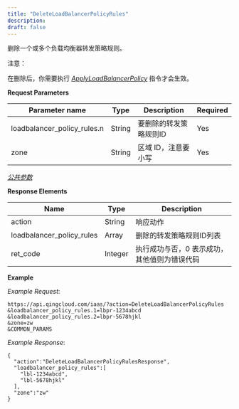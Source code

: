 ```yaml
---
title: "DeleteLoadBalancerPolicyRules"
description: 
draft: false
---
```




删除一个或多个负载均衡器转发策略规则。 

注意：

在删除后，你需要执行 [_ApplyLoadBalancerPolicy_](../apply_loadbalancer_policy/) 指令才会生效。

**Request Parameters**

| Parameter name | Type | Description | Required |
| --- | --- | --- | --- |
| loadbalancer_policy_rules.n | String | 要删除的转发策略规则ID | Yes |
| zone | String | 区域 ID，注意要小写 | Yes |

[_公共参数_](../../../parameters/)

**Response Elements**

| Name | Type | Description |
| --- | --- | --- |
| action | String | 响应动作 |
| loadbalancer_policy_rules | Array | 删除的转发策略规则ID列表 |
| ret_code | Integer | 执行成功与否，0 表示成功，其他值则为错误代码 |

**Example**

_Example Request_:

```
https://api.qingcloud.com/iaas/?action=DeleteLoadBalancerPolicyRules
&loadbalancer_policy_rules.1=lbpr-1234abcd
&loadbalancer_policy_rules.2=lbpr-5678hjkl
&zone=zw
&COMMON_PARAMS
```

_Example Response_:

```
{
  "action":"DeleteLoadBalancerPolicyRulesResponse",
  "loadbalancer_policy_rules":[
    "lbl-1234abcd",
    "lbl-5678hjkl"
  ],
  "zone":"zw"
}
```
